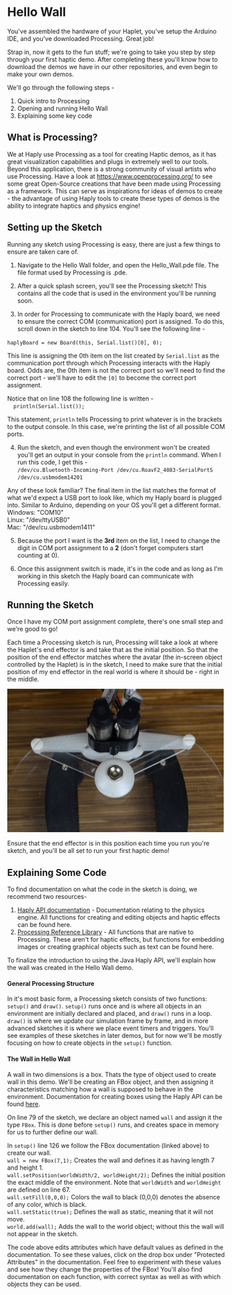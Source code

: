 # Hello Wall

You've assembled the hardware of your Haplet, you've setup the Arduino IDE, and you've downloaded Processing. Great job!

Strap in, now it gets to the fun stuff; we're going to take you step by step through your first haptic demo. After completing these you'll know how to download the demos we have in our other repositories, and even begin to make your own demos.

We'll go through the following steps -
1. Quick intro to Processing
2. Opening and running Hello Wall
3. Explaining some key code

## What is Processing?

We at Haply use Processing as a tool for creating Haptic demos, as it has great visualization capabilities and plugs in extremely well to our tools. Beyond this application, there is a strong community of visual artists who use Processing. Have a look at https://www.openprocessing.org/ to see some great Open-Source creations that have been made using Processing as a framework. This can serve as inspirations for ideas of demos to create - the advantage of using Haply tools to create these types of demos is the ability to integrate haptics and physics engine!

## Setting up the Sketch
Running any sketch using Processing is easy, there are just a few things to ensure are taken care of.  
1. Navigate to the Hello Wall folder, and open the Hello_Wall.pde file. The file format used by Processing is .pde.

2. After a quick splash screen,  you'll see the Processing sketch! This contains all the code that is used in the environment you'll be running soon.

3. In order for Processing to communicate with the Haply board, we need to ensure the correct COM (communication) port is assigned. To do this, scroll down in the sketch to line 104. You'll see the following line -

``haplyBoard = new Board(this, Serial.list()[0], 0);``

This line is assigning the 0th item on the list created by ``Serial.list`` as the communication port through which Processing interacts with the Haply board. Odds are, the 0th item is not the correct port so we'll need to find the correct port - we'll have to edit the ``[0]`` to become the correct port assignment.

Notice that on line 108 the following line is written -  
``  println(Serial.list());``  

This statement, ``println`` tells Processing to print whatever is in the brackets to the output console. In this case, we're printing the list of all possible COM ports.

4. Run the sketch, and even though the environment won't be created you'll get an output in your console from the ``println`` command. When I run this code, I get this -  
``/dev/cu.Bluetooth-Incoming-Port /dev/cu.RoavF2_4083-SerialPortS /dev/cu.usbmodem14201``

Any of these look familiar? The final item in the list matches the format of what we'd expect a USB port to look like, which my Haply board is plugged into. Similar to Arduino, depending on your OS you'll get a different format.  
Windows: "COM10"  
Linux: "/dev/ttyUSB0"  
Mac: "/dev/cu.usbmodem1411"  

5. Because the port I want is the __3rd__ item on the list, I need to change the digit in COM port assignment to a __2__ (don't forget computers start counting at 0).

6. Once this assignment switch is made, it's in the code and as long as I'm working in this sketch the Haply board can communicate with Processing easily.

## Running the Sketch
Once I have my COM port assignment complete, there's one small step and we're good to go!

Each time a Processing sketch is run, Processing will take a look at where the Haplet's end effector is and take that as the initial position. So that the position of the end effector matches where the avatar (the in-screen object controlled by the Haplet) is in the sketch, I need to make sure that the initial position of my end effector in the real world is where it should be - right in the middle.

<img src="Media/image1.JPG" width="500">

Ensure that the end effector is in this position each time you run you're sketch, and you'll be all set to run your first haptic demo!

## Explaining Some Code
To find documentation on what the code in the sketch is doing, we recommend two resources-

1. [Haply API documentation](https://haphub.github.io/hAPI_Fisica/annotated.html) - Documentation relating to the physics engine. All functions for creating and editing objects and haptic effects can be found here.
2. [Processing Reference Library](https://processing.org/reference/) - All functions that are native to Processing. These aren't for haptic effects, but functions for embedding images or creating graphical objects such as text can be found here.

To finalize the introduction to using the Java Haply API, we'll explain how the wall was created in the Hello Wall demo.

#### General Processing Structure
In it's most basic form, a Processing sketch consists of two functions: ``setup()`` and ``draw()``. ``setup()`` runs once and is where all objects in an environment are initially declared and placed, and ``draw()`` runs in a loop. ``draw()`` is where we update our simulation frame by frame, and in more advanced sketches it is where we place event timers and triggers. You'll see examples of these sketches in later demos, but for now we'll be mostly focusing on how to create objects in the ``setup()`` function.

#### The Wall in Hello Wall
A wall in two dimensions is a box. Thats the type of object used to create wall in this demo. We'll be creating an FBox object, and then assigning it characteristics matching how a wall is supposed to behave in the environment. Documentation for creating boxes using the Haply API can be found [here](https://haphub.github.io/hAPI_Fisica/class_f_box.html).  

On line 79 of the sketch, we declare an object named ``wall`` and assign it the type ``FBox``. This is done before ``setup()`` runs, and creates space in memory for us to further define our wall.

In ``setup()`` line 126 we follow the FBox documentation (linked above) to create our wall.  
``wall = new FBox(7,1);`` Creates the wall and defines it as having length 7 and height 1.  
``wall.setPosition(worldWidth/2, worldHeight/2);`` Defines the initial position the exact middle of the environment. Note that ``worldWidth`` and ``worldHeight`` are defined on line 67.  
``wall.setFill(0,0,0);``  Colors the wall to black (0,0,0) denotes the absence of any color, which is black.  
``wall.setStatic(true);`` Defines the wall as static, meaning that it will not move.  
``world.add(wall);`` Adds the wall to the world object; without this the wall will not appear in the sketch.  

The code above edits attributes which have default values as defined in the documentation. To see these values, click on the drop box under "Protected Attributes" in the documentation. Feel free to experiment with these values and see how they change the properties of the FBox! You'll also find documentation on each function, with correct syntax as well as with which objects they can be used.
